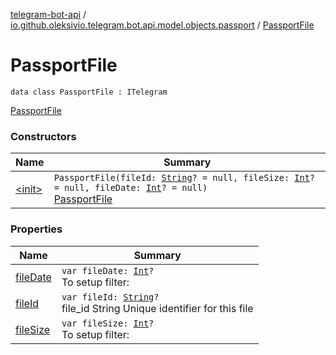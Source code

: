 [telegram-bot-api](../../index.md) / [io.github.oleksivio.telegram.bot.api.model.objects.passport](../index.md) / [PassportFile](./index.md)

# PassportFile

`data class PassportFile : ITelegram`

[PassportFile](https://core.telegram.org/bots/api/#passportfile)

### Constructors

| Name | Summary |
|---|---|
| [&lt;init&gt;](-init-.md) | `PassportFile(fileId: `[`String`](https://kotlinlang.org/api/latest/jvm/stdlib/kotlin/-string/index.html)`? = null, fileSize: `[`Int`](https://kotlinlang.org/api/latest/jvm/stdlib/kotlin/-int/index.html)`? = null, fileDate: `[`Int`](https://kotlinlang.org/api/latest/jvm/stdlib/kotlin/-int/index.html)`? = null)`<br>[PassportFile](https://core.telegram.org/bots/api/#passportfile) |

### Properties

| Name | Summary |
|---|---|
| [fileDate](file-date.md) | `var fileDate: `[`Int`](https://kotlinlang.org/api/latest/jvm/stdlib/kotlin/-int/index.html)`?`<br>To setup filter: |
| [fileId](file-id.md) | `var fileId: `[`String`](https://kotlinlang.org/api/latest/jvm/stdlib/kotlin/-string/index.html)`?`<br>file_id String Unique identifier for this file |
| [fileSize](file-size.md) | `var fileSize: `[`Int`](https://kotlinlang.org/api/latest/jvm/stdlib/kotlin/-int/index.html)`?`<br>To setup filter: |
